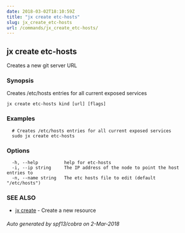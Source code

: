 ```yaml
---
date: 2018-03-02T18:10:59Z
title: "jx create etc-hosts"
slug: jx_create_etc-hosts
url: /commands/jx_create_etc-hosts/
---
```

## jx create etc-hosts

Creates a new git server URL

### Synopsis

Creates /etc/hosts entries for all current exposed services

```
jx create etc-hosts kind [url] [flags]
```

### Examples

```
  # Creates /etc/hosts entries for all current exposed services
  sudo jx create etc-hosts
```

### Options

```
  -h, --help          help for etc-hosts
  -i, --ip string     The IP address of the node to point the host entries to
  -n, --name string   The etc hosts file to edit (default "/etc/hosts")
```

### SEE ALSO

* [jx create](/commands/jx_create/)	 - Create a new resource

###### Auto generated by spf13/cobra on 2-Mar-2018
